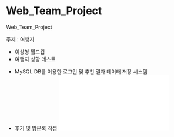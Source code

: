 # Web_Team_Project
Web_Team_Project

주제 : 여행지
 - 이상형 월드컵
 - 여행지 성향 테스트
 + MySQL DB를 이용한 로그인 및 추천 결과 데이터 저장 시스템
 + 후기 및 방문록 작성
![](flow_chart/20200611_flowchart.pdf)
